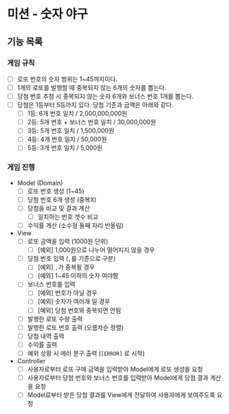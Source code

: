 # 미션 - 숫자 야구

## 기능 목록
### 게임 규칙
- [ ] 로또 번호의 숫자 범위는 1~45까지이다.
- [ ] 1개의 로또를 발행할 때 중복되지 않는 6개의 숫자를 뽑는다.
- [ ] 당첨 번호 추첨 시 중복되지 않는 숫자 6개와 보너스 번호 1개를 뽑는다.
- [ ] 당첨은 1등부터 5등까지 있다. 당첨 기준과 금액은 아래와 같다.
    - [ ] 1등: 6개 번호 일치 / 2,000,000,000원
    - [ ] 2등: 5개 번호 + 보너스 번호 일치 / 30,000,000원
    - [ ] 3등: 5개 번호 일치 / 1,500,000원
    - [ ] 4등: 4개 번호 일치 / 50,000원
    - [ ] 5등: 3개 번호 일치 / 5,000원

### 게임 진행
- Model (Domain)
    - [ ] 로또 번호 생성 (1~45)
    - [ ] 당첨 번호 6개 생성 (중복X)
    - [ ] 당첨을 비교 및 결과 계산
        - [ ] 일치하는 번호 갯수 비교
    - [ ] 수익률 계산 (소수점 둘째 자리 반올림)

- View
    - [ ] 로또 금액을 입력 (1000원 단위)
        - [ ] [예외] 1,000원으로 나누어 떨어지지 않을 경우
    - [ ] 당첨 번호 입력 (`,`를 기준으로 구분)
        - [ ] [예외] `,`가 중복될 경우
        - [ ] [예외] 1~45 이하의 숫자 여야함
    - [ ] 보너스 번호를 입력
        - [ ] [예외] 번호가 아닐 경우
        - [ ] [예외] 숫자가 여러개 일 경우
        - [ ] [예외] 당첨 번호와 중복되면 안됨
    - [ ] 발행한 로또 수량 출력
    - [ ] 발행한 로또 번호 출력 (오름차순 정렬)
    - [ ] 당첨 내역 출력
    - [ ] 수익률 출력
    - [ ] 예외 상황 시 에러 문구 출력 (`[ERROR]` 로 시작)

- Controller
    - [ ] 사용자로부터 로또 구매 금액을 입력받아 Model에게 로또 생성을 요청
    - [ ] 사용자로부터 당첨 번호와 보너스 번호를 입력받아 Model에게 당첨 결과 계산을 요청
    - [ ] Model로부터 받은 당첨 결과를 View에게 전달하여 사용자에게 보여주도록 요청